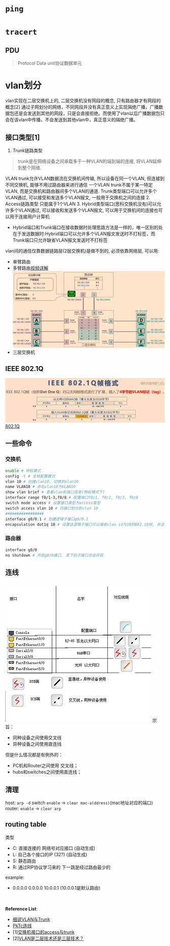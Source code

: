 # `ping`
#  `tracert`

## PDU
> Protocol Data unit协议数据单元

# vlan划分
vlan实现在二层交换机上的, 二层交换机没有网段的概念, 只有路由器才有网段的概念[2]
通过子网划分的网络，不同网段并没有真正意义上实现隔绝广播，广播数据包还是会发送到其他的网段，只是会直接拒绝。而使用了vlan以后广播数据包只会在该vlan中传播，不会发送到其他vlan中，真正意义的隔绝广播。

## 接口类型[1]
1. Trunk链路类型
> trunk是在网络设备之间承载多于一种VLAN的端到端的连接, 将VLAN延伸到整个网络.

VLAN trunk允许VLAN数据流在交换机间传输, 所以设备在同一个VLAN, 但连接到不同交换机, 能够不用过路由器来进行通信
一个VLAN trunk不属于某一特定VLAN, 而是交换机和路由器间多个VLAN的通道.
Trunk类型端口可以允许多个VLAN通过, 可以接受和发送多个VLAN报文, 一般用于交换机之间的连接
2. Access链路类型
只能属于1个VLAN
3. Hybrid类型端口(思科交换机没有)可以允许多个VLAN通过, 可以接收和发送多个VLAN报文, 可以用于交换机间的连接也可以用于连接用户计算机
- Hybrid端口和Trunk端口在接收数据时处理思路方法是一样的，唯一区别的处在于发送数据时:Hybrid端口可以允许多个VLAN报文发送时不打标签，而Trunk端口只允许缺省VLAN报文发送时不打标签

vlan间的通信仅靠数据链路层(2层交换机)是做不到的, 必须依靠网络层, 可以用:
- 单臂路由
- 多臂路由[视频详解](https://www.bilibili.com/video/av51315788)
![](../resource/多臂路由.png)
- 三层交换机

## IEEE 802.1Q
![](../resource/dot_one_Q.png)
[802.1Q ](https://www.bilibili.com/video/av34491171)

## 一些命令
### 交换机
```bash
enable # 特权模式
config -t # 全局配置模式
vlan 10 # 创建vlan10, 切换到vlan10
name VLAN10 # 命名vlan10为VLAN10
show vlan brief # 查看vlan和接口信息(特权模式下)
interface range f0/1-3,f0/8 # 配置端口f0/1, f0/2, f0/3, f0/8
switch mode access # 设置接口类型为access类型
switch access vlan 10 # 将接口划分到vlan 10
#################
interface g0/0.1 # 创建逻辑子接口g0/0.1
encapsulation dot1q 10 # 设置该逻辑子接口可以接收vlan id为10的802.1Q帧, 并且可将数据报封装成vlan id为10的802.1Q帧
```
### 路由器
```bash
interface g0/0
no shutdown # 开启g0/0接口, 其下的子接口也会开启
```

## 连线
![](../resource/pktc_line.jpg)
宗旨：
- 同种设备之间使用交叉线
- 异种设备之间使用直连线

但是什么情况都是有例外的：
- PC机和Router之间使用 交叉线；
- hubs和switches之间使用直连线；

## 清理
host: `arp -d`
switch `enable` ->  `clear mac-a(ddress)`(mac地址对应的端口)
router: `enable` -> `clear arp`

## routing table
类型
- C: 直接连接的 网络号对应接口 (自动生成)
- L: 自己各个接口的IP (32?) (自动生成)
- S: 静态路由
- R: 通过RIP协议学习来的 下一跳是经过路由最少的

example:
- 0.0.0.0 0.0.0.0 10.0.0.1 (10.0.0.1是默认路由)

</br></br><b>Reference List</b>:
- [细说VLAN与Trunk](https://blog.csdn.net/chenyulancn/article/details/78996858)
- [PkTc连线](https://my.oschina.net/lsgx/blog/468242)
- [1][交换机接口的access与trunk](https://blog.csdn.net/qq_36326947/article/details/72900842)
- [2][VLAN是二层技术还是三层技术？](https://www.zhihu.com/question/52278720/answer/140914508)
